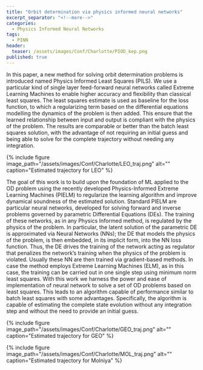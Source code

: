 ```yaml
---
title: "Orbit determination via physics informed neural networks"
excerpt_separator: "<!--more-->"
categories:
  - Physics Informed Neural Networks
tags:
  - PINN
header:
  teaser: /assets/images/Conf/Charlotte/PIOD_kep.png
published: true
---
```


In this paper, a new method for solving orbit determination problems is introduced named Physics Informed Least Squares (PILS). We use a particular kind of single layer feed-forward neural networks called Extreme Learning Machines to enable higher accuracy and flexibility than classical least squares. The least squares estimate is used as baseline for the loss function, to which a regularizing term based on the differential equations modelling the dynamics of the problem is then added. This ensure that the learned relationship between input and output is compliant with the physics of the problem. The results are comparable or better than the batch least squares solution, with the advantage of not requiring an initial guess and being able to solve for the complete trajectory without needing any integration.

{% include figure image_path="/assets/images/Conf/Charlotte/LEO_traj.png" alt="" caption="Estimated trajectory for LEO" %}

The goal of this work is to build upon the foundation of ML applied to the OD problem using the recently developed Physics-Informed Extreme Learning Machines (PIELM) to regularize the learning algorithm and improve dynamical soundness of the estimated solution. Standard PIELM are particular neural networks, developed for solving forward and inverse problems governed by parametric Differential Equations (DEs). The training of these networks, as in any Physics Informed method, is regulated by the physics of the problem. In particular, the latent solution of the parametric DE is approximated via Neural Networks (NNs); the DE that models the physics of the problem, is then embedded, in its implicit form, into the NN loss function. Thus, the DE drives the training of the network acting as regulator that penalizes the network’s training when the physics of the problem is violated. Usually these NN are then trained via gradient-based methods. In case the method employs Extreme Learning Machines (ELM), as in this case, the training can be carried out in one single step using minimum norm least squares. With this work we harness the power and ease of implementation of neural network to solve a set of OD problems based on least squares. This leads to an algorithm capable of performance similar to batch least squares with some advantages. Specifically, the algorithm is capable of estimating the complete state evolution without any integration step and without the need to provide an initial guess.

{% include figure image_path="/assets/images/Conf/Charlotte/GEO_traj.png" alt="" caption="Estimated trajectory for GEO" %}

{% include figure image_path="/assets/images/Conf/Charlotte/MOL_traj.png" alt="" caption="Estimated trajectory for Molniya" %}